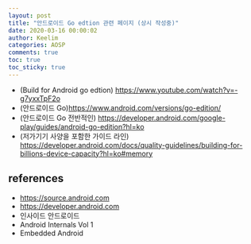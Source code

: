 ```yaml
---
layout: post
title: "안드로이드 Go edtion 관련 페이지 (상시 작성중)"
date: 2020-03-16 00:00:02
author: Keelim
categories: AOSP
comments: true
toc: true
toc_sticky: true
---
```



- (Build for Android go edtion) <https://www.youtube.com/watch?v=-g7yxxTpF2o>
- (안드로이드 Go)<https://www.android.com/versions/go-edition/>
- (안드로이드 Go 전반적인) <https://developer.android.com/google-play/guides/android-go-edition?hl=ko>
- (저가기기 사양을 포함한 가이드 라인) <https://developer.android.com/docs/quality-guidelines/building-for-billions-device-capacity?hl=ko#memory>

## references

- <https://source.android.com>
- <https://developer.android.com>
- 인사이드 안드로이드
- Android Internals Vol 1
- Embedded Android
